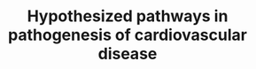 ---
annotations:
- type: Pathway Ontology
  value: cardiovascular system disease pathway
- type: Disease Ontology
  value: cardiovascular system disease
- type: Pathway Ontology
  value: disease pathway
authors:
- AAR&Co
- Jmelius
- Khanspers
- AMTan
- Fehrhart
- Eweitz
description: The pathways hypothesized to be involved in  cardiovascular diseases
  begin with LTBPs and Fibrillins activating a TGFBR complex. The complex can begin
  the canonical TGFB pathway involving SMAD proteins that target gene expression for
  proteins involved in endocardial and epicardial EMT, neural crest migration, ECM
  remodeling, cell differentiation, development and maintenance of cardiovascular
  structure and function. The non-canonical TGFB pathway involves the calcium-calneurin
  signaling pathway that also affects the previously mentioned functions. the TGFBR
  complex also activates SHCA and Tak1 which promote the function of a complex (ERK1/2,
  JNK1, and p38) to regulate the previously mentioned cell functions and influence
  the development of cardiovascular diseases. These diseases are additionally influenced
  by a signalling pathway involving the activation of TGFB ligands, receptors, activators,
  and effectors by ANG2/AT1/2R complex. This pathway is based on figure 1 from Doetschman
  et al.   Proteins on this pathway have targeted assays available via the [https://assays.cancer.gov/available_assays?wp_id=WP3668
  CPTAC Assay Portal]
last-edited: 2021-05-22
organisms:
- Homo sapiens
redirect_from:
- /index.php/Pathway:WP3668
- /instance/WP3668
schema-jsonld:
- '@context': https://schema.org/
  '@id': https://wikipathways.github.io/pathways/WP3668.html
  '@type': Dataset
  creator:
    '@type': Organization
    name: WikiPathways
  description: The pathways hypothesized to be involved in  cardiovascular diseases
    begin with LTBPs and Fibrillins activating a TGFBR complex. The complex can begin
    the canonical TGFB pathway involving SMAD proteins that target gene expression
    for proteins involved in endocardial and epicardial EMT, neural crest migration,
    ECM remodeling, cell differentiation, development and maintenance of cardiovascular
    structure and function. The non-canonical TGFB pathway involves the calcium-calneurin
    signaling pathway that also affects the previously mentioned functions. the TGFBR
    complex also activates SHCA and Tak1 which promote the function of a complex (ERK1/2,
    JNK1, and p38) to regulate the previously mentioned cell functions and influence
    the development of cardiovascular diseases. These diseases are additionally influenced
    by a signalling pathway involving the activation of TGFB ligands, receptors, activators,
    and effectors by ANG2/AT1/2R complex. This pathway is based on figure 1 from Doetschman
    et al.   Proteins on this pathway have targeted assays available via the [https://assays.cancer.gov/available_assays?wp_id=WP3668
    CPTAC Assay Portal]
  keywords:
  - TGFBR2
  - POSTN
  - FBN2
  - MAPK8
  - LTBP2
  - FBN1
  - ANG2
  - LTBP1
  - SHC1
  - SERPINE1
  - ENG
  - MAPK1
  - CTGF
  - TGFBR3
  - SMAD2
  - AGTR1
  - MAPK14
  - MAPK3
  - TGFBR1
  - Calcium Calneurin Pathway
  - NR2C2
  - SMAD4
  - SMAD3
  - RUNX2
  - FLNA
  - FBN3
  license: CC0
  name: Hypothesized pathways in pathogenesis of cardiovascular disease
seo: CreativeWork
title: Hypothesized pathways in pathogenesis of cardiovascular disease
wpid: WP3668
---
